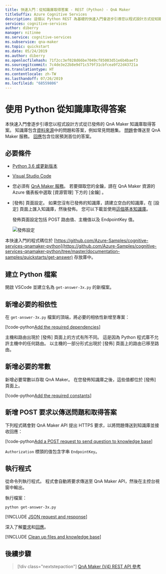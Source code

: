 ```yaml
---
title: 快速入門：從知識庫取得答案 - REST (Python) - QnA Maker
titleSuffix: Azure Cognitive Services
description: 這個以 Python REST 為基礎的快速入門會逐步引導您以程式設計方式從知識庫取得答案。
services: cognitive-services
author: diberry
manager: nitinme
ms.service: cognitive-services
ms.subservice: qna-maker
ms.topic: quickstart
ms.date: 05/24/2019
ms.author: diberry
ms.openlocfilehash: 71f2cc3ef028d66be7049cf85003d51e6b4baef3
ms.sourcegitcommit: 7c4de3e22b8e9d71c579f31cbfcea9f22d43721a
ms.translationtype: HT
ms.contentlocale: zh-TW
ms.lasthandoff: 07/26/2019
ms.locfileid: "68559806"
---
```

# <a name="get-answers-to-a-question-from-a-knowledge-base-with-python"></a>使用 Python 從知識庫取得答案

本快速入門會逐步引導您以程式設計方式從已發佈的 QnA Maker 知識庫取得答案。 知識庫包含[資料來源](../Concepts/data-sources-supported.md)中的問題和答案，例如常見問題集。 [問題](../how-to/metadata-generateanswer-usage.md#generateanswer-request-configuration)會傳送至 QnA Maker 服務。 [回應](../how-to/metadata-generateanswer-usage.md#generateanswer-response-properties)包含位居預測首位的答案。 

## <a name="prerequisites"></a>必要條件

* [Python 3.6 或更新版本](https://www.python.org/downloads/)
* [Visual Studio Code](https://code.visualstudio.com/)
* 您必須有 [QnA Maker 服務](../How-To/set-up-qnamaker-service-azure.md)。 若要擷取您的金鑰，請在 QnA Maker 資源的 Azure 儀表板中選取 [資源管理]  下方的 [金鑰]  。 
* [發佈]  頁面設定。 如果您沒有已發佈的知識庫，請建立空白的知識庫，在 [設定]  頁面上匯入知識庫，然後發佈。 您可以下載並使用[這個基本知識庫](https://github.com/Azure-Samples/cognitive-services-sample-data-files/blob/master/qna-maker/knowledge-bases/basic-kb.tsv)。 

    發佈頁面設定包括 POST 路由值、主機值以及 EndpointKey 值。 

    ![發佈設定](../media/qnamaker-quickstart-get-answer/publish-settings.png)

本快速入門的程式碼位於 [https://github.com/Azure-Samples/cognitive-services-qnamaker-python](https://github.com/Azure-Samples/cognitive-services-qnamaker-python/tree/master/documentation-samples/quickstarts/get-answer) 存放庫中。 

## <a name="create-a-python-file"></a>建立 Python 檔案

開啟 VSCode 並建立名為 `get-answer-3x.py` 的新檔案。

## <a name="add-the-required-dependencies"></a>新增必要的相依性

在 `get-answer-3x.py` 檔案的頂端，將必要的相依性新增至專案：

[!code-python[Add the required dependencies](~/samples-qnamaker-python/documentation-samples/quickstarts/get-answer/get-answer-3x.py?range=1-2 "Add the required dependencies")]

主機和路由出現於 [發佈]  頁面上的方式有所不同。 這是因為 Python 程式庫不允許主機中的任何路由。 以主機的一部分形式出現於 [發佈]  頁面上的路由已移至路由。

## <a name="add-the-required-constants"></a>新增必要的常數

新增必要常數以存取 QnA Maker。 在您發佈知識庫之後，這些值都位於 [發佈]  頁面上。 

[!code-python[Add the required constants](~/samples-qnamaker-python/documentation-samples/quickstarts/get-answer/get-answer-3x.py?range=5-25 "Add the required constants")]

## <a name="add-a-post-request-to-send-question-and-get-an-answer"></a>新增 POST 要求以傳送問題和取得答案

下列程式碼會對 QnA Maker API 提出 HTTPS 要求，以將問題傳送到知識庫並接收回應：

[!code-python[Add a POST request to send question to knowledge base](~/samples-qnamaker-python/documentation-samples/quickstarts/get-answer/get-answer-3x.py?range=27-48 "Add a POST request to send question to knowledge base")]

`Authorization` 標頭的值包含字串 `EndpointKey`。 

## <a name="run-the-program"></a>執行程式

從命令列執行程式。 程式會自動將要求傳送至 QnA Maker API，然後在主控台視窗中輸出。

執行檔案：

```bash
python get-answer-3x.py
```

[!INCLUDE [JSON request and response](../../../../includes/cognitive-services-qnamaker-quickstart-get-answer-json.md)] 

深入了解[要求](../how-to/metadata-generateanswer-usage.md#generateanswer-request)和[回應](../how-to/metadata-generateanswer-usage.md#generateanswer-response)。

[!INCLUDE [Clean up files and knowledge base](../../../../includes/cognitive-services-qnamaker-quickstart-cleanup-resources.md)] 

## <a name="next-steps"></a>後續步驟

> [!div class="nextstepaction"]
> [QnA Maker (V4) REST API 參考](https://go.microsoft.com/fwlink/?linkid=2092179)
